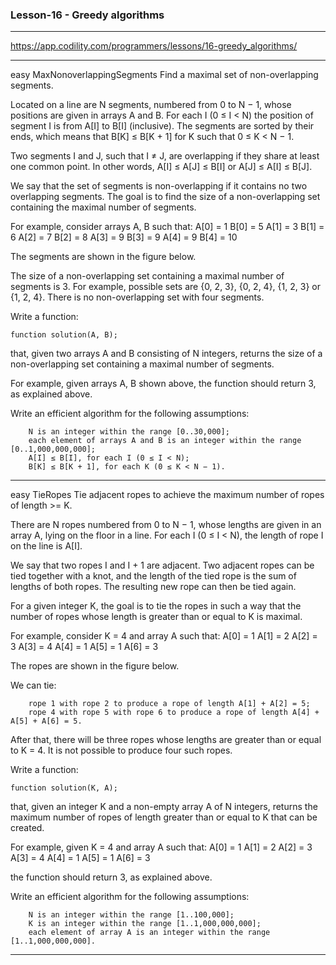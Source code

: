 ### Lesson-16 - Greedy algorithms
---------------------------------------------------------------------------------------------------

https://app.codility.com/programmers/lessons/16-greedy_algorithms/

---------------------------------------------------------------------------------------------------
easy
	MaxNonoverlappingSegments	Find a maximal set of non-overlapping segments.


Located on a line are N segments, numbered from 0 to N − 1, whose positions are given in arrays A and B. For each I (0 ≤ I < N) the position of segment I is from A[I] to B[I] (inclusive). The segments are sorted by their ends, which means that B[K] ≤ B[K + 1] for K such that 0 ≤ K < N − 1.

Two segments I and J, such that I ≠ J, are overlapping if they share at least one common point. In other words, A[I] ≤ A[J] ≤ B[I] or A[J] ≤ A[I] ≤ B[J].

We say that the set of segments is non-overlapping if it contains no two overlapping segments. The goal is to find the size of a non-overlapping set containing the maximal number of segments.

For example, consider arrays A, B such that:
    A[0] = 1    B[0] = 5
    A[1] = 3    B[1] = 6
    A[2] = 7    B[2] = 8
    A[3] = 9    B[3] = 9
    A[4] = 9    B[4] = 10

The segments are shown in the figure below.

The size of a non-overlapping set containing a maximal number of segments is 3. For example, possible sets are {0, 2, 3}, {0, 2, 4}, {1, 2, 3} or {1, 2, 4}. There is no non-overlapping set with four segments.

Write a function:

    function solution(A, B);

that, given two arrays A and B consisting of N integers, returns the size of a non-overlapping set containing a maximal number of segments.

For example, given arrays A, B shown above, the function should return 3, as explained above.

Write an efficient algorithm for the following assumptions:

        N is an integer within the range [0..30,000];
        each element of arrays A and B is an integer within the range [0..1,000,000,000];
        A[I] ≤ B[I], for each I (0 ≤ I < N);
        B[K] ≤ B[K + 1], for each K (0 ≤ K < N − 1).


---------------------------------------------------------------------------------------------------
easy
	TieRopes	Tie adjacent ropes to achieve the maximum number of ropes of length >= K.



There are N ropes numbered from 0 to N − 1, whose lengths are given in an array A, lying on the floor in a line. For each I (0 ≤ I < N), the length of rope I on the line is A[I].

We say that two ropes I and I + 1 are adjacent. Two adjacent ropes can be tied together with a knot, and the length of the tied rope is the sum of lengths of both ropes. The resulting new rope can then be tied again.

For a given integer K, the goal is to tie the ropes in such a way that the number of ropes whose length is greater than or equal to K is maximal.

For example, consider K = 4 and array A such that:
    A[0] = 1
    A[1] = 2
    A[2] = 3
    A[3] = 4
    A[4] = 1
    A[5] = 1
    A[6] = 3

The ropes are shown in the figure below.

We can tie:

        rope 1 with rope 2 to produce a rope of length A[1] + A[2] = 5;
        rope 4 with rope 5 with rope 6 to produce a rope of length A[4] + A[5] + A[6] = 5.

After that, there will be three ropes whose lengths are greater than or equal to K = 4. It is not possible to produce four such ropes.

Write a function:

    function solution(K, A);

that, given an integer K and a non-empty array A of N integers, returns the maximum number of ropes of length greater than or equal to K that can be created.

For example, given K = 4 and array A such that:
    A[0] = 1
    A[1] = 2
    A[2] = 3
    A[3] = 4
    A[4] = 1
    A[5] = 1
    A[6] = 3

the function should return 3, as explained above.

Write an efficient algorithm for the following assumptions:

        N is an integer within the range [1..100,000];
        K is an integer within the range [1..1,000,000,000];
        each element of array A is an integer within the range [1..1,000,000,000].


---------------------------------------------------------------------------------------------------
